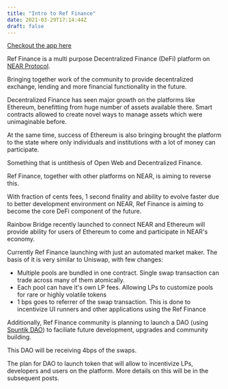 ```yaml
---
title: "Intro to Ref Finance"
date: 2021-03-29T17:14:44Z
draft: false
---
```



[Checkout the app here](https://app.ref.finance)

Ref Finance is a multi purpose Decentralized Finance (DeFi) platform on [NEAR Protocol](https://near.org).

Bringing together work of the community to provide decentralized exchange, lending and more financial functionality in the future.

Decentralized Finance has seen major growth on the platforms like Ethereum, benefitting from huge number of assets available there. Smart contracts allowed to create novel ways to manage assets which were unimaginable before.

At the same time, success of Ethereum is also bringing brought the platform to the state where only individuals and institutions with a lot of money can participate.

Something that is untithesis of Open Web and Decentralized Finance.

Ref Finance, together with other platforms on NEAR, is aiming to reverse this.

With fraction of cents fees, 1 second finality and ability to evolve faster due to better development environment on NEAR, Ref Finance is aiming to become the core DeFi component of the future.

Rainbow Bridge recently launched to connect NEAR and Ethereum will provide ability for users of Ethereum to come and participate in NEAR's economy.

Currently Ref Finance launching with just an automated market maker. The basis of it is very similar to Uniswap, with few changes:
 - Multiple pools are bundled in one contract. Single swap transaction can trade across many of them atomically.
 - Each pool can have it's own LP fees. Allowing LPs to customize pools for rare or highly volatile tokens
 - 1 bps goes to referrer of the swap transaction. This is done to incentivize UI runners and other applications using the Ref Finance

Additionally, Ref Finance community is planning to launch a DAO (using [Spuntik DAO](https://sputnik.fund)) to faciliate future development, upgrades and community building.

This DAO will be receiving 4bps of the swaps.

The plan for DAO to launch token that will allow to incentivize LPs, developers and users on the platform. More details on this will be in the subsequent posts.

